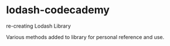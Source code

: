 # lodash-codecademy
re-creating Lodash Library

Various methods added to library for personal reference and use. 
